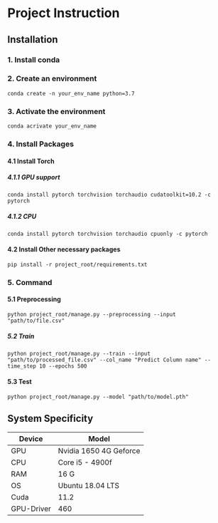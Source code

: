 # Project Instruction

## Installation
### 1. Install conda
### 2. Create an environment
    
    conda create -n your_env_name python=3.7
### 3. Activate the environment
    conda acrivate your_env_name
### 4. Install Packages
#### 4.1 Install Torch
##### 4.1.1 GPU support
    conda install pytorch torchvision torchaudio cudatoolkit=10.2 -c pytorch
##### 4.1.2 CPU 
    conda install pytorch torchvision torchaudio cpuonly -c pytorch
#### 4.2 Install Other necessary packages
    pip install -r project_root/requirements.txt

### 5. Command
#### 5.1 Preprocessing
    python project_root/manage.py --preprocessing --input "path/to/file.csv"
##### 5.2 Train
    python project_root/manage.py --train --input "path/to/processed_file.csv" --col_name "Predict Column name" --time_step 10 --epochs 500 

#### 5.3 Test
    python project_root/manage.py --model "path/to/model.pth"


## System Specificity

| Device      | Model |
| ----------- | ----------- |
| GPU       | Nvidia 1650 4G Geforce|
| CPU   | Core i5 - 4900f|
| RAM   | 16 G|
| OS   | Ubuntu 18.04 LTS|
| Cuda   | 11.2|
| GPU-Driver   | 460|






    